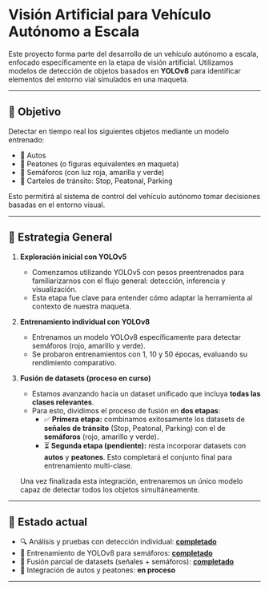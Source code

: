 # Visión Artificial para Vehículo Autónomo a Escala

Este proyecto forma parte del desarrollo de un vehículo autónomo a escala, enfocado específicamente en la etapa de visión artificial. Utilizamos modelos de detección de objetos basados en **YOLOv8** para identificar elementos del entorno vial simulados en una maqueta.

---

## 🎯 Objetivo

Detectar en tiempo real los siguientes objetos mediante un modelo entrenado:

- 🚗 Autos  
- 🚶 Peatones (o figuras equivalentes en maqueta)  
- 🚦 Semáforos (con luz roja, amarilla y verde)  
- 🛑 Carteles de tránsito: Stop, Peatonal, Parking  

Esto permitirá al sistema de control del vehículo autónomo tomar decisiones basadas en el entorno visual.

---

## 🧠 Estrategia General

1. **Exploración inicial con YOLOv5**

   - Comenzamos utilizando YOLOv5 con pesos preentrenados para familiarizarnos con el flujo general: detección, inferencia y visualización.
   - Esta etapa fue clave para entender cómo adaptar la herramienta al contexto de nuestra maqueta.

2. **Entrenamiento individual con YOLOv8**

   - Entrenamos un modelo YOLOv8 específicamente para detectar semáforos (rojo, amarillo y verde).
   - Se probaron entrenamientos con 1, 10 y 50 épocas, evaluando su rendimiento comparativo.

3. **Fusión de datasets (proceso en curso)**

   - Estamos avanzando hacia un dataset unificado que incluya **todas las clases relevantes**.
   - Para esto, dividimos el proceso de fusión en **dos etapas**:
     - ✅ **Primera etapa:** combinamos exitosamente los datasets de **señales de tránsito** (Stop, Peatonal, Parking) con el de **semáforos** (rojo, amarillo y verde).
     - ⏳ **Segunda etapa (pendiente):** resta incorporar datasets con **autos** y **peatones**. Esto completará el conjunto final para entrenamiento multi-clase.

   Una vez finalizada esta integración, entrenaremos un único modelo capaz de detectar todos los objetos simultáneamente.

---

## 📌 Estado actual

- 🔍 Análisis y pruebas con detección individual: [**completado**](https://github.com/Robot-Autonomo-de-Laboratorio-BFMC/vision-artificial/tree/main/prueba-yolov5-base)
- 🧪 Entrenamiento de YOLOv8 para semáforos: [**completado**](https://github.com/Robot-Autonomo-de-Laboratorio-BFMC/vision-artificial/blob/main/deteccion-de-semaforos/informe.md)
- 🧬 Fusión parcial de datasets (señales + semáforos): [**completado**](https://github.com/Robot-Autonomo-de-Laboratorio-BFMC/vision-artificial/blob/main/deteccion-de-semaforos%2Bse%C3%B1ales/informe.md) 
- 🚧 Integración de autos y peatones: **en proceso**

---
